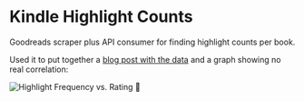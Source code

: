 # Kindle Highlight Counts
Goodreads scraper plus API consumer for finding highlight counts per book.

Used it to put together a [blog post with the data](https://ry4an.org/unblog/post/book-highlights/)
and a graph showing no real correlation:

![Highlight Frequency vs. Rating](https://ry4an.org/unblog/attachments/xhighlight-chart.png)

